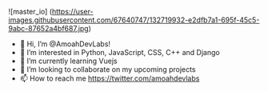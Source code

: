 ![master_io]
(https://user-images.githubusercontent.com/67640747/132719932-e2dfb7a1-695f-45c5-9abc-87652a4bf687.jpg)

- 👋 Hi, I’m @AmoahDevLabs!
- 👀 I’m interested in Python, JavaScript, CSS, C++ and Django
- 🌱 I’m currently learning Vuejs
- 💞️ I’m looking to collaborate on my upcoming projects
- 📫 How to reach me https://twitter.com/amoahdevlabs

<!---
AmoahDevLabs/AmoahDevLabs is a ✨ special ✨ repository because its `README.md` (this file) appears on your GitHub profile.
You can click the Preview link to take a look at your changes.
--->
